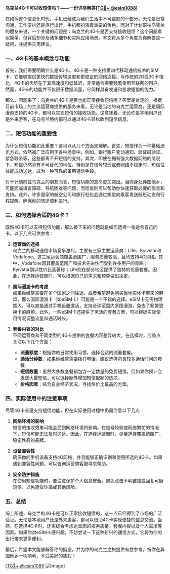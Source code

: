 **乌克兰4G卡可以收短信吗？——一份详尽解答[[TG💪+ @esim1088](https://t.me/s/esim1088)]**

在如今这个信息化时代，手机已经成为我们生活中不可或缺的一部分。无论是日常沟通、工作安排还是旅行出行，手机都扮演着重要的角色。而对于计划前往乌克兰的朋友来说，一个关键的问题是：乌克兰的4G卡是否支持接收短信？这个问题看似简单，但背后却涉及诸多细节和实际应用场景。本文将从多个角度为你解答这一疑问，并提供实用建议。

### 一、4G卡的基本概念与功能

首先，我们需要明确什么是4G卡。4G卡是一种支持第四代移动通信技术的SIM卡，它能够提供更快的数据传输速度和更稳定的网络连接。与传统的2G或3G卡相比，4G卡的优势在于其高速度和低延迟，非常适合需要频繁使用互联网的用户。然而，4G卡的功能并不仅限于数据流量，它同样具备发送和接收短信的能力。

那么，问题来了：乌克兰的4G卡是否也能正常接收短信呢？答案是肯定的。根据目前市场上的主流运营商提供的服务来看，无论是当地的乌克兰运营商，还是国际漫游支持的4G卡，都可以实现短信的接收功能。这意味着，无论你是本地用户还是外来游客，在乌克兰境内都可以通过4G卡轻松收到短信信息。

### 二、短信功能的重要性

为什么短信功能如此重要？这可以从几个方面来理解。首先，短信作为一种基础通讯方式，依然被广泛应用于各种场景中。例如，银行账户变动通知、验证码验证、紧急联系等，这些都离不开短信的支持。其次，即使在拥有强大数据网络的情况下，短信仍然具有不可替代的地位。特别是在信号较弱或者网络不稳定时，短信往往能成功送达，成为一种可靠的备用通信手段。

对于计划前往乌克兰的朋友而言，短信功能的意义更加突出。当你身处异国他乡，可能面临语言障碍、导航困难等问题，而短信则可以帮助你快速获取必要的信息和支持。此外，许多国家的航空公司和旅行社也会通过短信向乘客发送航班动态和行程提醒，确保你的旅途顺利进行。

### 三、如何选择合适的4G卡？

既然4G卡可以支持短信功能，那么接下来的问题就是如何选择一张适合自己的卡。以下几点可供参考：

1. **运营商的选择**  
   乌克兰的移动通信市场竞争激烈，主要有三家主要运营商：Life、Kyivstar和Vodafone。这三家运营商覆盖范围广，服务质量较高，且均支持4G网络。其中，Vodafone因其覆盖范围广和技术先进性而受到许多用户的青睐；Kyivstar则以性价比高著称；Life则在部分地区提供了独特的优惠套餐。因此，在选择运营商时，可以根据自己的需求和预算做出决定。

2. **国际漫游卡的考虑**  
   如果你经常需要在多个国家之间往返，或者希望避免购买当地实体卡带来的麻烦，那么国际漫游卡（如eSIM卡）可能是一个不错的选择。eSIM卡无需物理插入，可以直接通过手机设置激活，支持全球范围内多国漫游，免去了频繁更换卡的麻烦。此外，一些eSIM卡还提供了灵活的套餐方案，可以根据实际使用情况调整流量和通话时长。

3. **套餐内容的对比**  
   不同运营商和不同类型的4G卡提供的套餐内容差异较大。在选择时，应重点关注以下几个方面：
   - **流量额度**：根据你的日常使用习惯，选择合适的流量套餐。
   - **通话分钟数**：如果你经常需要拨打电话，建议选择包含较多通话时间的套餐。
   - **短信数量**：虽然大多数套餐都包含一定数量的免费短信，但如果你预计会发送大量短信，可以选择额外增加短信配额的选项。
   - **价格因素**：结合自身经济状况，寻找性价比最高的方案。

### 四、实际使用中的注意事项

尽管4G卡普遍支持短信功能，但在实际使用过程中仍需注意以下几点：

1. **网络环境的影响**  
   短信的接收效果可能会受到网络环境的影响。在信号较弱或网络繁忙的情况下，短信可能无法及时送达。因此，在选择运营商时，尽量选择覆盖范围广、稳定性高的品牌。

2. **设备兼容性**  
   确保你的手机设备支持4G网络，并且能够正确识别和使用所选的4G卡。如果遇到兼容性问题，可以咨询运营商客服寻求帮助。

3. **安全防护措施**  
   在使用短信功能时，要注意保护个人信息安全。避免点击不明链接或回复可疑短信，以免遭受诈骗或其他风险。

### 五、总结

综上所述，乌克兰的4G卡是可以正常接收短信的，这一点已经得到了市场的广泛验证。无论是本地用户还是外来游客，都可以借助4G卡实现便捷的信息交流。当然，在选择4G卡时，还需综合考虑运营商的服务质量、套餐内容以及个人需求等因素。如果你对eSIM卡感兴趣，不妨尝试一下这种新兴的通信方式，它将为你的出行带来更多便利。

最后，希望本文能够解答你的疑惑，并为你的乌克兰之旅提供有益参考。祝你在异国他乡一切顺利，享受美好的旅程！

[[TG💪+ @esim1088](https://t.me/s/esim1088) ![Image](https://i.postimg.cc/4NQfJmqS/Snipaste-2025-05-13-00-14-12.png)]